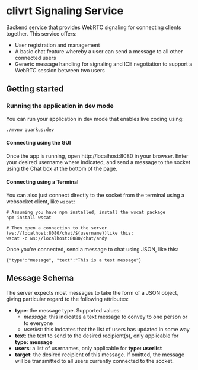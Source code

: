 # clivrt Signaling Service
Backend service that provides WebRTC signaling for connecting clients together. This service offers:
* User registration and management
* A basic chat feature whereby a user can send a message to all other connected users
* Generic message handling for signaling and ICE negotiation to support a WebRTC session between two users

## Getting started
### Running the application in dev mode

You can run your application in dev mode that enables live coding using:
```shell script
./mvnw quarkus:dev
``` 

#### Connecting using the GUI
Once the app is running, open http://localhost:8080 in your browser. Enter your desired username where indicated, and send a message to the socket using the Chat box at the bottom of the page.

#### Connecting using a Terminal
You can also just connect directly to the socket from the terminal using a websocket client, like `wscat`:
```shell script
# Assuming you have npm installed, install the wscat package
npm install wscat

# Then open a connection to the server (ws://localhost:8080/chat/${username})like this: 
wscat -c ws://localhost:8080/chat/andy
```

Once you're connected, send a message to chat using JSON, like this:
```shell script
{"type":"message", "text":"This is a test message"}
```

## Message Schema
The server expects most messages to take the form of a JSON object, giving particular regard to the following attributes:
* **type**: the message type. Supported values:
    * *message*: this indicates a text message to convey to one person or to everyone
    * *userlist*: this indcates that the list of users has updated in some way
* **text**: the text to send to the desired recipient(s), only applicable for **type: message**
* **users**: a list of usernames, only applicable for **type: userlist**
* **target**: the desired recipient of this message. If omitted, the message will be transmitted to all users currently connected to the socket.
